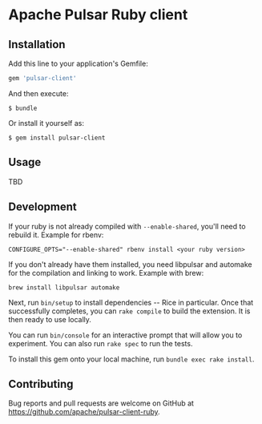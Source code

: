 # Apache Pulsar Ruby client

## Installation

Add this line to your application's Gemfile:

```ruby
gem 'pulsar-client'
```

And then execute:

    $ bundle

Or install it yourself as:

    $ gem install pulsar-client

## Usage

TBD

## Development

If your ruby is not already compiled with `--enable-shared`, you'll need
to rebuild it. Example for rbenv:

```
CONFIGURE_OPTS="--enable-shared" rbenv install <your ruby version>
```

If you don't already have them installed, you need libpulsar and
automake for the compilation and linking to work. Example with brew:

```
brew install libpulsar automake
```

Next, run `bin/setup` to install dependencies -- Rice in particular.
Once that successfully completes, you can `rake compile` to build the
extension. It is then ready to use locally.

You can run `bin/console` for an interactive prompt that will
allow you to experiment. You can also run `rake spec` to run the tests.

To install this gem onto your local machine, run `bundle exec rake
install`.

## Contributing

Bug reports and pull requests are welcome on GitHub at
https://github.com/apache/pulsar-client-ruby.

